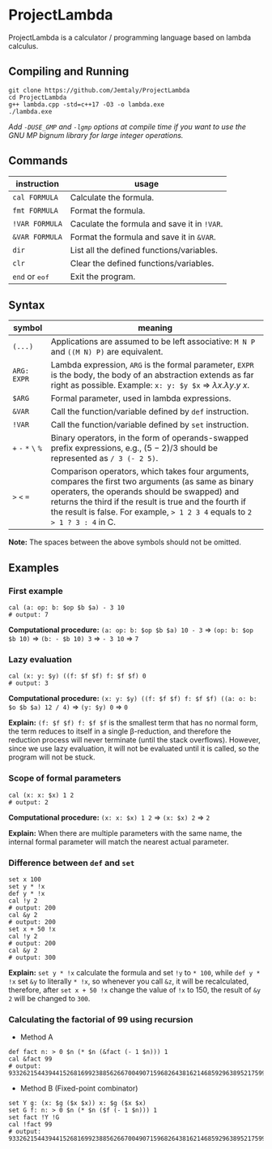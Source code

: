 # ProjectLambda

ProjectLambda is a calculator / programming language based on lambda calculus.

## Compiling and Running

```
git clone https://github.com/Jemtaly/ProjectLambda
cd ProjectLambda
g++ lambda.cpp -std=c++17 -O3 -o lambda.exe
./lambda.exe
```

*Add `-DUSE_GMP` and `-lgmp` options at compile time if you want to use the GNU MP bignum library for large integer operations.*

## Commands

| instruction | usage |
| --- | --- |
| `cal FORMULA` | Calculate the formula. |
| `fmt FORMULA` | Format the formula. |
| `!VAR FORMULA` | Caculate the formula and save it in `!VAR`. |
| `&VAR FORMULA` | Format the formula and save it in `&VAR`. |
| `dir` | List all the defined functions/variables. |
| `clr` | Clear the defined functions/variables. |
| `end` or <kbd>eof</kbd> | Exit the program. |

## Syntax

| symbol | meaning |
| --- | --- |
| `(...)` | Applications are assumed to be left associative: `M N P` and `((M N) P)` are equivalent. |
| `ARG: EXPR` | Lambda expression, `ARG` is the formal parameter, `EXPR` is the body, the body of an abstraction extends as far right as possible. Example: `x: y: $y $x` => $\lambda x.\lambda y.y\ x$. |
| `$ARG` | Formal parameter, used in lambda expressions. |
| `&VAR` | Call the function/variable defined by `def` instruction. |
| `!VAR` | Call the function/variable defined by `set` instruction. |
| `+` `-` `*` `\` `%` | Binary operators, in the form of operands-swapped prefix expressions, e.g., $(5-2)/3$ should be represented as `/ 3 (- 2 5)`. |
| `>` `<` `=` | Comparison operators, which takes four arguments, compares the first two arguments (as same as binary operaters, the operands should be swapped) and returns the third if the result is true and the fourth if the result is false. For example, `> 1 2 3 4` equals to `2 > 1 ? 3 : 4` in C. |

**Note:** The spaces between the above symbols should not be omitted.

## Examples

### First example

```
cal (a: op: b: $op $b $a) - 3 10
# output: 7
```

**Computational procedure:** `(a: op: b: $op $b $a) 10 - 3` => `(op: b: $op $b 10)` => `(b: - $b 10) 3` => `- 3 10` => `7`

### Lazy evaluation

```
cal (x: y: $y) ((f: $f $f) f: $f $f) 0
# output: 3
```

**Computational procedure:** `(x: y: $y) ((f: $f $f) f: $f $f) ((a: o: b: $o $b $a) 12 / 4)` => `(y: $y) 0` => `0`

**Explain:** `(f: $f $f) f: $f $f` is the smallest term that has no normal form, the term reduces to itself in a single β-reduction, and therefore the reduction process will never terminate (until the stack overflows). However, since we use lazy evaluation, it will not be evaluated until it is called, so the program will not be stuck.

### Scope of formal parameters

```
cal (x: x: $x) 1 2
# output: 2
```

**Computational procedure:** `(x: x: $x) 1 2` => `(x: $x) 2` => `2`

**Explain:** When there are multiple parameters with the same name, the internal formal parameter will match the nearest actual parameter.

### Difference between `def` and `set`

```
set x 100
set y * !x
def y * !x
cal !y 2
# output: 200
cal &y 2
# output: 200
set x + 50 !x
cal !y 2
# output: 200
cal &y 2
# output: 300
```

**Explain:** `set y * !x` calculate the formula and set `!y` to `* 100`, while `def y * !x` set `&y` to literally `* !x`, so whenever you call `&z`, it will be recalculated, therefore, after `set x + 50 !x` change the value of `!x` to 150, the result of `&y 2` will be changed to `300`.

### Calculating the factorial of 99 using recursion

- Method A

```
def fact n: > 0 $n (* $n (&fact (- 1 $n))) 1
cal &fact 99
# output: 933262154439441526816992388562667004907159682643816214685929638952175999932299156089414639761565182862536979208272237582511852109168640000000000000000000000
```

- Method B (Fixed-point combinator)

```
set Y g: (x: $g ($x $x)) x: $g ($x $x)
set G f: n: > 0 $n (* $n ($f (- 1 $n))) 1
set fact !Y !G
cal !fact 99
# output: 933262154439441526816992388562667004907159682643816214685929638952175999932299156089414639761565182862536979208272237582511852109168640000000000000000000000
```
